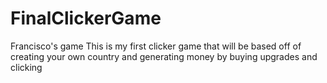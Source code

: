 # FinalClickerGame
Francisco's game
This is my first clicker game that will be based off of creating your own country and generating money by buying upgrades and clicking
